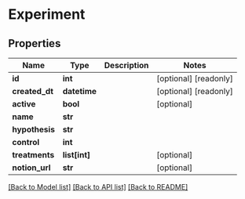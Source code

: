 # Experiment


## Properties
Name | Type | Description | Notes
------------ | ------------- | ------------- | -------------
**id** | **int** |  | [optional] [readonly] 
**created_dt** | **datetime** |  | [optional] [readonly] 
**active** | **bool** |  | [optional] 
**name** | **str** |  | 
**hypothesis** | **str** |  | 
**control** | **int** |  | 
**treatments** | **list[int]** |  | [optional] 
**notion_url** | **str** |  | [optional] 

[[Back to Model list]](../README.md#documentation-for-models) [[Back to API list]](../README.md#documentation-for-api-endpoints) [[Back to README]](../README.md)


